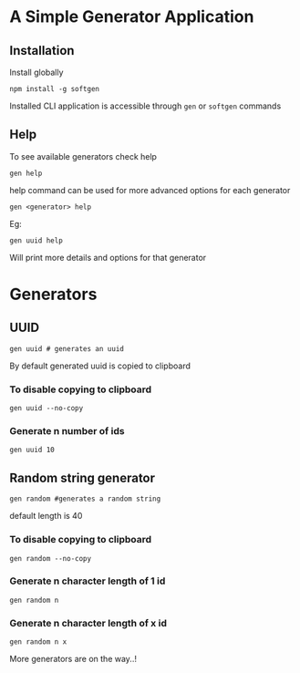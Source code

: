 # A Simple Generator Application

## Installation

Install globally
```shell
npm install -g softgen
```

Installed CLI application is accessible through `gen` or `softgen` commands 

## Help

To see available generators check help

```shell
gen help
```

help command can be used for more advanced options for each generator
```shell
gen <generator> help
```

Eg:
```shell
gen uuid help
```
Will print more details and options for that generator

# Generators

## UUID

```shell
gen uuid # generates an uuid
```
By default generated uuid is copied to clipboard

### To disable copying to clipboard
```shell
gen uuid --no-copy
```

### Generate n number of ids

```shell
gen uuid 10
```

## Random string generator

```shell
gen random #generates a random string
```

default length is 40

### To disable copying to clipboard
```shell
gen random --no-copy
```

### Generate n character length of 1 id

```shell
gen random n
```

### Generate n character length of x id

```shell
gen random n x
```
More generators are on the way..!


